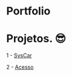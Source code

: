 # Portfolio

# Projetos. &#x1F60E; 

1 - [SysCar](https://github.com/wenklesleymendes/Portfolio/blob/main/SysCar.md)

2 - [Acesso](#Bloaters)
 
